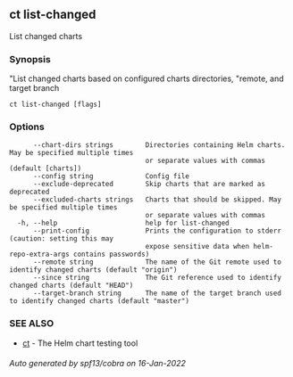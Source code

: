 ## ct list-changed

List changed charts

### Synopsis

"List changed charts based on configured charts directories,
"remote, and target branch

```
ct list-changed [flags]
```

### Options

```
      --chart-dirs strings        Directories containing Helm charts. May be specified multiple times
                                  or separate values with commas (default [charts])
      --config string             Config file
      --exclude-deprecated        Skip charts that are marked as deprecated
      --excluded-charts strings   Charts that should be skipped. May be specified multiple times
                                  or separate values with commas
  -h, --help                      help for list-changed
      --print-config              Prints the configuration to stderr (caution: setting this may
                                  expose sensitive data when helm-repo-extra-args contains passwords)
      --remote string             The name of the Git remote used to identify changed charts (default "origin")
      --since string              The Git reference used to identify changed charts (default "HEAD")
      --target-branch string      The name of the target branch used to identify changed charts (default "master")
```

### SEE ALSO

* [ct](ct.md)	 - The Helm chart testing tool

###### Auto generated by spf13/cobra on 16-Jan-2022

